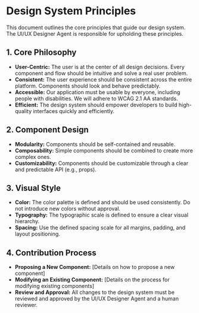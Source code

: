 # Design System Principles

This document outlines the core principles that guide our design system. The UI/UX Designer Agent is responsible for upholding these principles.

## 1. Core Philosophy

- **User-Centric:** The user is at the center of all design decisions. Every component and flow should be intuitive and solve a real user problem.
- **Consistent:** The user experience should be consistent across the entire platform. Components should look and behave predictably.
- **Accessible:** Our application must be usable by everyone, including people with disabilities. We will adhere to WCAG 2.1 AA standards.
- **Efficient:** The design system should empower developers to build high-quality interfaces quickly and efficiently.

## 2. Component Design

- **Modularity:** Components should be self-contained and reusable.
- **Composability:** Simple components should be combined to create more complex ones.
- **Customizability:** Components should be customizable through a clear and predictable API (e.g., props).

## 3. Visual Style

- **Color:** The color palette is defined and should be used consistently. Do not introduce new colors without approval.
- **Typography:** The typographic scale is defined to ensure a clear visual hierarchy.
- **Spacing:** Use the defined spacing scale for all margins, padding, and layout positioning.

## 4. Contribution Process

- **Proposing a New Component:** [Details on how to propose a new component]
- **Modifying an Existing Component:** [Details on the process for modifying existing components]
- **Review and Approval:** All changes to the design system must be reviewed and approved by the UI/UX Designer Agent and a human reviewer.
